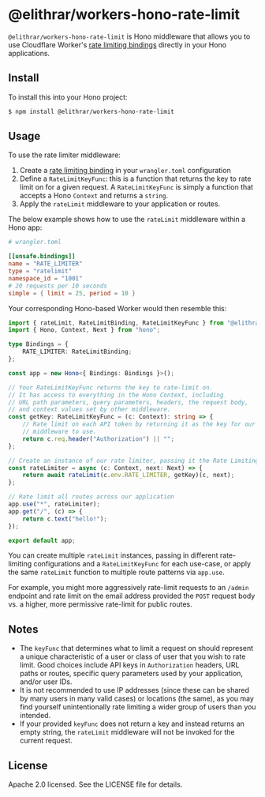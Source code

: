 # @elithrar/workers-hono-rate-limit

`@elithrar/workers-hono-rate-limit` is Hono middleware that allows you to use Cloudflare Worker's [rate limiting bindings](https://developers.cloudflare.com/workers/runtime-apis/bindings/rate-limit/) directly in your Hono applications.

## Install

To install this into your Hono project:

```sh
$ npm install @elithrar/workers-hono-rate-limit
```

## Usage

To use the rate limiter middleware:

1. Create a [rate limiting binding](#) in your `wrangler.toml` configuration
2. Define a `RateLimitKeyFunc`: this is a function that returns the key to rate limit on for a given request. A `RateLimitKeyFunc` is simply a function that accepts a Hono `Context` and returns a `string`.
3. Apply the `rateLimit` middleware to your application or routes.

The below example shows how to use the `rateLimit` middleware within a Hono app:

```toml
# wrangler.toml

[[unsafe.bindings]]
name = "RATE_LIMITER"
type = "ratelimit"
namespace_id = "1001"
# 20 requests per 10 seconds
simple = { limit = 25, period = 10 }
```

Your corresponding Hono-based Worker would then resemble this:

```ts
import { rateLimit, RateLimitBinding, RateLimitKeyFunc } from "@elithrar/workers-hono-rate-limit";
import { Hono, Context, Next } from "hono";

type Bindings = {
	RATE_LIMITER: RateLimitBinding;
};

const app = new Hono<{ Bindings: Bindings }>();

// Your RateLimitKeyFunc returns the key to rate-limit on.
// It has access to everything in the Hono Context, including
// URL path parameters, query parameters, headers, the request body,
// and context values set by other middleware.
const getKey: RateLimitKeyFunc = (c: Context): string => {
	// Rate limit on each API token by returning it as the key for our
	// middleware to use.
	return c.req.header("Authorization") || "";
};

// Create an instance of our rate limiter, passing it the Rate Limiting bindings
const rateLimiter = async (c: Context, next: Next) => {
	return await rateLimit(c.env.RATE_LIMITER, getKey)(c, next);
};

// Rate limit all routes across our application
app.use("*", rateLimiter);
app.get("/", (c) => {
	return c.text("hello!");
});

export default app;
```

You can create multiple `rateLimit` instances, passing in different rate-limiting configurations and a `RateLimitKeyFunc` for each use-case, or apply the same `rateLimit` function to multiple route patterns via `app.use`.

For example, you might more aggressively rate-limit requests to an `/admin` endpoint and rate limit on the email address provided the `POST` request body vs. a higher, more permissive rate-limit for public routes.

## Notes

- The `keyFunc` that determines what to limit a request on should represent a unique characteristic of a user or class of user that you wish to rate limit. Good choices include API keys in `Authorization` headers, URL paths or routes, specific query parameters used by your application, and/or user IDs.
- It is not recommended to use IP addresses (since these can be shared by many users in many valid cases) or locations (the same), as you may find yourself unintentionally rate limiting a wider group of users than you intended.
- If your provided `keyFunc` does not return a key and instead returns an empty string, the `rateLimit` middleware will not be invoked for the current request.

## License

Apache 2.0 licensed. See the LICENSE file for details.
